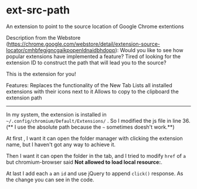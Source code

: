ext-src-path
============

An extension to point to the source location of Google Chrome extentions

Description from the Webstore (https://chrome.google.com/webstore/detail/extension-source-locator/cmhbfegjgncgaikpopenldnaidbhdopp):
Would you like to see how popular extensions have implemented a feature? Tired of looking for the extension ID to construct the path that will lead you to the source?

This is the extension for you!

Features:
Replaces the functionality of the New Tab
Lists all installed extensions with their icons next to it
Allows to copy to the clipboard the extension path

---

In my system, the extension is installed in `~/.config/chromium/Default/Extensions/` . So I modified the js file in line 36.(** I use the absolute path because the `~` sometimes doesh't work.**)

At first , I want it can open the folder manager with clicking the extension name, but I haven't got any way to achieve it.

Then I want it can open the folder in the tab, and I tried to modify `href` of `a` but chromium-browser said **Not allowed to load local resource:**.

At last I add each `a` an `id` and use jQuery to append `click()` response. As the change you can see in the code.
